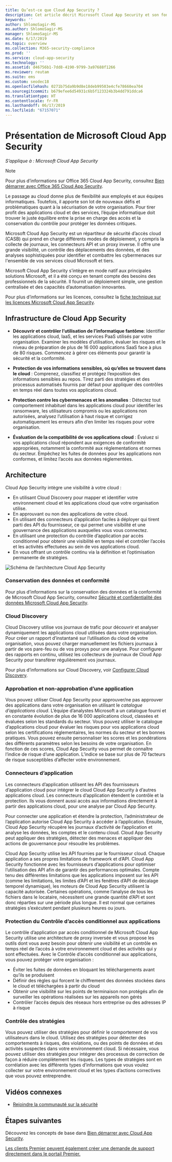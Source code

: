 ```yaml
---
title: Qu’est-ce que Cloud App Security ?
description: Cet article décrit Microsoft Cloud App Security et son fonctionnement.
keywords: ''
author: ShlomoSagir-MS
ms.author: ShlomoSagir-MS
manager: ShlomoSagir-MS
ms.date: 6/17/2019
ms.topic: overview
ms.collection: M365-security-compliance
ms.prod: ''
ms.service: cloud-app-security
ms.technology: ''
ms.assetid: d46756b1-7dd8-4190-9799-3a97688f1266
ms.reviewer: reutam
ms.suite: ems
ms.custom: seodec18
ms.openlocfilehash: 0271b75da9b9d8e18deb99503e4cfe78660ea704
ms.sourcegitcommit: b679efee6d54931c6b5f123324b3b4dd791ddca6
ms.translationtype: HT
ms.contentlocale: fr-FR
ms.lasthandoff: 06/17/2019
ms.locfileid: "67157071"
---
```

# <a name="microsoft-cloud-app-security-overview"></a>Présentation de Microsoft Cloud App Security

*S’applique à : Microsoft Cloud App Security*

> [!NOTE]
> Pour plus d’informations sur Office 365 Cloud App Security, consultez [Bien démarrer avec Office 365 Cloud App Security](https://support.office.com/article/Get-started-with-Advanced-Management-Security-d9ee4d67-f2b3-42b4-9c9e-c4529904990a).

Le passage au cloud donne plus de flexibilité aux employés et aux équipes informatiques. Toutefois, il apporte son lot de nouveaux défis et problématiques quant à la sécurisation de votre organisation. Pour tirer profit des applications cloud et des services, l’équipe informatique doit trouver le juste équilibre entre la prise en charge des accès et la conservation du contrôle pour protéger les données critiques.

Microsoft Cloud App Security est un répartiteur de sécurité d’accès cloud (CASB) qui prend en charge différents modes de déploiement, y compris la collecte de journaux, les connecteurs API et un proxy inverse. Il offre une grande visibilité, un contrôle des déplacements des données, et des analyses sophistiquées pour identifier et combattre les cybermenaces sur l'ensemble de vos services cloud Microsoft et tiers.

Microsoft Cloud App Security s’intègre en mode natif aux principales solutions Microsoft, et il a été conçu en tenant compte des besoins des professionnels de la sécurité. Il fournit un déploiement simple, une gestion centralisée et des capacités d’automatisation innovantes.

Pour plus d’informations sur les licences, consultez la [fiche technique sur les licences Microsoft Cloud App Security](https://aka.ms/mcaslicensing).

## <a name="the-cloud-app-security-framework"></a>Infrastructure de Cloud App Security  

- **Découvrir et contrôler l’utilisation de l’informatique fantôme**: Identifier les applications cloud, IaaS, et les services PaaS utilisés par votre organisation. Examiner les modèles d’utilisation, évaluer les risques et le niveau de préparation de plus de 16 000 applications SaaS face à plus de 80 risques. Commencez à gérer ces éléments pour garantir la sécurité et la conformité.

- **Protection de vos informations sensibles, où qu’elles se trouvent dans le cloud** : Comprenez, classifiez et protégez l’exposition des informations sensibles au repos. Tirez parti des stratégies et des processus automatisés fournis par défaut pour appliquer des contrôles en temps réel dans toutes vos applications cloud.

- **Protection contre les cybermenaces et les anomalies** : Détectez tout comportement inhabituel dans les applications cloud pour identifier les ransomware, les utilisateurs compromis ou les applications non autorisées, analysez l’utilisation à haut risque et corrigez automatiquement les erreurs afin d’en limiter les risques pour votre organisation.

- **Évaluation de la compatibilité de vos applications cloud** : Évaluez si vos applications cloud répondent aux exigences de conformité appropriées, notamment la conformité aux réglementations et normes du secteur. Empêchez les fuites de données pour les applications non conformes, et limitez l’accès aux données réglementées.

## <a name="architecture"></a>Architecture  

Cloud App Security intègre une visibilité à votre cloud :  

- En utilisant Cloud Discovery pour mapper et identifier votre environnement cloud et les applications cloud que votre organisation utilise.
- En approuvant ou non des applications de votre cloud.  
- En utilisant des connecteurs d’application faciles à déployer qui tirent parti des API du fournisseur, ce qui permet une visibilité et une gouvernance des applications auxquelles vous vous connectez.  
- En utilisant une protection du contrôle d’application par accès conditionnel pour obtenir une visibilité en temps réel et contrôler l’accès et les activités effectuées au sein de vos applications cloud.
- En vous offrant un contrôle continu via la définition et l’optimisation permanente de stratégies.  

![Schéma de l’architecture Cloud App Security](./media/proxy-architecture.png)  

### <a name="data-retention--compliance"></a>Conservation des données et conformité

Pour plus d’informations sur la conservation des données et la conformité de Microsoft Cloud App Security, consultez [Sécurité et confidentialité des données Microsoft Cloud App Security](cas-compliance-trust.md).

### <a name="cloud-discovery"></a>Cloud Discovery  

Cloud Discovery utilise vos journaux de trafic pour découvrir et analyser dynamiquement les applications cloud utilisées dans votre organisation. Pour créer un rapport d’instantané sur l’utilisation du cloud de votre organisation, vous pouvez charger manuellement les fichiers journaux à partir de vos pare-feu ou de vos proxys pour une analyse. Pour configurer des rapports en continu, utilisez les collecteurs de journaux de Cloud App Security pour transférer régulièrement vos journaux.  

Pour plus d’informations sur Cloud Discovery, voir [Configurer Cloud Discovery](set-up-cloud-discovery.md).

### <a name="sanctioning-and-unsanctioning-an-app"></a>Approbation et non-approbation d’une application  

Vous pouvez utiliser Cloud App Security pour approuver/ne pas approuver des applications dans votre organisation en utilisant le *catalogue d’applications cloud*. L’équipe d’analystes Microsoft a un catalogue fourni et en constante évolution de plus de 16 000 applications cloud, classées et évaluées selon les standards du secteur. Vous pouvez utiliser le catalogue d’applications cloud pour évaluer les risques pour vos applications cloud selon les certifications réglementaires, les normes du secteur et les bonnes pratiques. Vous pouvez ensuite personnaliser les scores et les pondérations des différents paramètres selon les besoins de votre organisation. En fonction de ces scores, Cloud App Security vous permet de connaître l’indice de risque d’une application. L’indice se base sur plus de 70 facteurs de risque susceptibles d’affecter votre environnement.  

### <a name="app-connectors"></a>Connecteurs d’application

Les connecteurs d’application utilisent les API des fournisseurs d’application cloud pour intégrer le cloud Cloud App Security à d’autres applications cloud. Les connecteurs d’application étendent le contrôle et la protection. Ils vous donnent aussi accès aux informations directement à partir des applications cloud, pour une analyse par Cloud App Security.  

Pour connecter une application et étendre la protection, l’administrateur de l’application autorise Cloud App Security à accéder à l’application. Ensuite, Cloud App Security récupère les journaux d’activité de l’application et analyse les données, les comptes et le contenu cloud. Cloud App Security peut appliquer des stratégies, détecter des menaces et appliquer des actions de gouvernance pour résoudre les problèmes.  

Cloud App Security utilise les API fournies par le fournisseur cloud. Chaque application a ses propres limitations de framework et d’API. Cloud App Security fonctionne avec les fournisseurs d’applications pour optimiser l’utilisation des API afin de garantir des performances optimales. Compte tenu des différentes limitations que les applications imposent sur les API (comme les limitations, les limites d’API et les fenêtres d’API de décalage temporel dynamique), les moteurs de Cloud App Security utilisent la capacité autorisée. Certaines opérations, comme l’analyse de tous les fichiers dans le locataire, nécessitent une grande quantité d’API et sont donc réparties sur une période plus longue. Il est normal que certaines stratégies s’exécutent pendant plusieurs heures ou jours.  

### <a name="conditional-access-app-control-protection"></a>Protection du Contrôle d’accès conditionnel aux applications

Le contrôle d’application par accès conditionnel de Microsoft Cloud App Security utilise une architecture de proxy inversée et vous propose les outils dont vous avez besoin pour obtenir une visibilité et un contrôle en temps réel de l’accès à votre environnement cloud et des activités qui y sont effectuées. Avec le Contrôle d’accès conditionnel aux applications, vous pouvez protéger votre organisation :

- Éviter les fuites de données en bloquant les téléchargements avant qu’ils se produisent
- Définir des règles qui forcent le chiffrement des données stockées dans le cloud et téléchargées à partir du cloud
- Obtenir une visibilité sur les points de terminaison non protégés afin de surveiller les opérations réalisées sur les appareils non gérés
- Contrôler l’accès depuis des réseaux hors entreprise ou des adresses IP à risque

### <a name="policy-control"></a>Contrôle des stratégies  

Vous pouvez utiliser des stratégies pour définir le comportement de vos utilisateurs dans le cloud. Utilisez des stratégies pour détecter des comportements à risques, des violations, ou des points de données et des activités suspectes dans votre environnement cloud. Si nécessaire, vous pouvez utiliser des stratégies pour intégrer des processus de correction de façon à réduire complètement les risques. Les types de stratégies sont en corrélation avec les différents types d’informations que vous voulez collecter sur votre environnement cloud et les types d’actions correctives que vous pouvez entreprendre.  

## <a name="related-videos"></a>Vidéos connexes

- [Rejoindre la communauté sur la sécurité](https://channel9.msdn.com/Shows/Microsoft-Security/Join-the-Security-Community)

## <a name="next-steps"></a>Étapes suivantes  

Découvrez les concepts de base dans [Bien démarrer avec Cloud App Security](getting-started-with-cloud-app-security.md).    

[Les clients Premier peuvent également créer une demande de support directement dans le portail Premier.](https://premier.microsoft.com/)   
